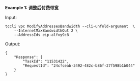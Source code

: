 **Example 1: 调整后付费带宽**



Input: 

```
tccli vpc ModifyAddressesBandwidth --cli-unfold-argument  \
    --InternetMaxBandwidthOut 2 \
    --AddressIds eip-alfxy9c8
```

Output: 
```
{
    "Response": {
        "TaskId": "11531422",
        "RequestId": "24cfceab-3492-482c-b86f-27f598b1b044"
    }
}
```

